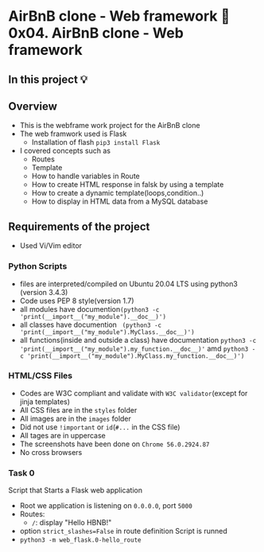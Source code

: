 # AirBnB clone - Web framework :page_with_curl: 0x04. AirBnB clone - Web framework
## In this project :bulb:
## Overview
- This is the webframe work project for the AirBnB clone
- The web framwork used is Flask
   - Installation of flash `pip3 install Flask`
- I covered concepts such as
  - Routes
  - Template
  - How to handle variables in Route
  - How to create HTML response in falsk by using a template
  - How to create a dynamic template(loops,condition..)
  - How to display in HTML data from a MySQL database
 
## Requirements of the project
- Used Vi/Vim editor
### Python Scripts
- files are interpreted/compiled on Ubuntu 20.04 LTS using python3 (version 3.4.3)
- Code uses PEP 8 style(version 1.7)
- all modules have documention`(python3 -c 'print(__import__("my_module").__doc__)')`
- all classes have documention ` (python3 -c 'print(__import__("my_module").MyClass.__doc__)')`
- all functions(inside and outside a class) have documentation `python3 -c 'print(__import__("my_module").my_function.__doc__)'`
amd `python3 -c 'print(__import__("my_module").MyClass.my_function.__doc__)')`

###  HTML/CSS Files
- Codes are W3C compliant and validate with `W3C validator`(except for jinja templates)
- All CSS files are in the `styles` folder
- All images are in the `images` folder
- Did not use `!important` or `id`(`#...` in the CSS file)
- All tages are in uppercase
- The screenshots have been done on `Chrome 56.0.2924.87`
- No cross browsers

### Task 0
Script that Starts a Flask web application
- Root we application is listening on `0.0.0.0`, port `5000`
- Routes:
  - `/`: display "Hello HBNB!"
- option `strict_slashes=False` in route definition
Script is runned
- `python3 -m web_flask.0-hello_route`
